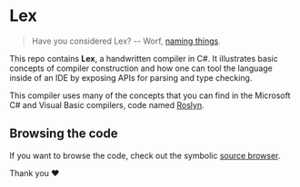 # Lex


> Have you considered Lex? -- Worf, [naming things][ds9-minsk].

This repo contains **Lex**, a handwritten compiler in C#. It illustrates basic
concepts of compiler construction and how one can tool the language inside of an
IDE by exposing APIs for parsing and type checking.

This compiler uses many of the concepts that you can find in the Microsoft
C# and Visual Basic compilers, code named [Roslyn].

[ds9-minsk]: https://www.youtube.com/watch?v=138gX3wolOo
[Roslyn]: https://github.com/dotnet/roslyn


## Browsing the code

If you want to browse the code, check out the symbolic [source browser].

[source browser]: http://source.minsk-compiler.net


Thank you ❤

